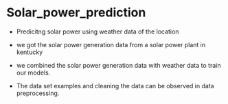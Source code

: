 # Solar_power_prediction

- Predicitng solar power using weather data of the location

- we got the solar power generation data from a solar power plant in kentucky
- we combined the solar power generation data with weather data to train our models.

- The data set examples and cleaning the data can be observed in data preprocessing.
